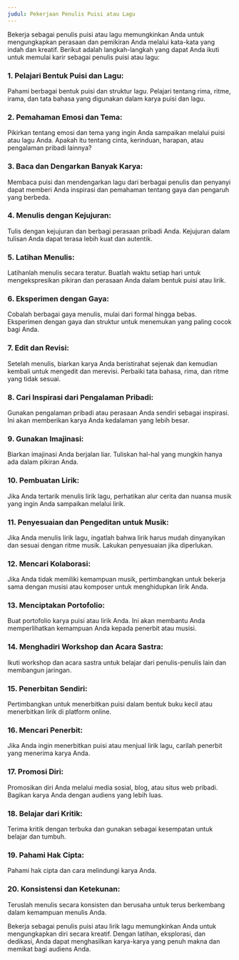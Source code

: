 ```yaml
---
judul: Pekerjaan Penulis Puisi atau Lagu
---
```


Bekerja sebagai penulis puisi atau lagu memungkinkan Anda untuk mengungkapkan perasaan dan pemikiran Anda melalui kata-kata yang indah dan kreatif. Berikut adalah langkah-langkah yang dapat Anda ikuti untuk memulai karir sebagai penulis puisi atau lagu:

### 1. **Pelajari Bentuk Puisi dan Lagu:**
Pahami berbagai bentuk puisi dan struktur lagu. Pelajari tentang rima, ritme, irama, dan tata bahasa yang digunakan dalam karya puisi dan lagu.

### 2. **Pemahaman Emosi dan Tema:**
Pikirkan tentang emosi dan tema yang ingin Anda sampaikan melalui puisi atau lagu Anda. Apakah itu tentang cinta, kerinduan, harapan, atau pengalaman pribadi lainnya?

### 3. **Baca dan Dengarkan Banyak Karya:**
Membaca puisi dan mendengarkan lagu dari berbagai penulis dan penyanyi dapat memberi Anda inspirasi dan pemahaman tentang gaya dan pengaruh yang berbeda.

### 4. **Menulis dengan Kejujuran:**
Tulis dengan kejujuran dan berbagi perasaan pribadi Anda. Kejujuran dalam tulisan Anda dapat terasa lebih kuat dan autentik.

### 5. **Latihan Menulis:**
Latihanlah menulis secara teratur. Buatlah waktu setiap hari untuk mengekspresikan pikiran dan perasaan Anda dalam bentuk puisi atau lirik.

### 6. **Eksperimen dengan Gaya:**
Cobalah berbagai gaya menulis, mulai dari formal hingga bebas. Eksperimen dengan gaya dan struktur untuk menemukan yang paling cocok bagi Anda.

### 7. **Edit dan Revisi:**
Setelah menulis, biarkan karya Anda beristirahat sejenak dan kemudian kembali untuk mengedit dan merevisi. Perbaiki tata bahasa, rima, dan ritme yang tidak sesuai.

### 8. **Cari Inspirasi dari Pengalaman Pribadi:**
Gunakan pengalaman pribadi atau perasaan Anda sendiri sebagai inspirasi. Ini akan memberikan karya Anda kedalaman yang lebih besar.

### 9. **Gunakan Imajinasi:**
Biarkan imajinasi Anda berjalan liar. Tuliskan hal-hal yang mungkin hanya ada dalam pikiran Anda.

### 10. **Pembuatan Lirik:**
Jika Anda tertarik menulis lirik lagu, perhatikan alur cerita dan nuansa musik yang ingin Anda sampaikan melalui lirik.

### 11. **Penyesuaian dan Pengeditan untuk Musik:**
Jika Anda menulis lirik lagu, ingatlah bahwa lirik harus mudah dinyanyikan dan sesuai dengan ritme musik. Lakukan penyesuaian jika diperlukan.

### 12. **Mencari Kolaborasi:**
Jika Anda tidak memiliki kemampuan musik, pertimbangkan untuk bekerja sama dengan musisi atau komposer untuk menghidupkan lirik Anda.

### 13. **Menciptakan Portofolio:**
Buat portofolio karya puisi atau lirik Anda. Ini akan membantu Anda memperlihatkan kemampuan Anda kepada penerbit atau musisi.

### 14. **Menghadiri Workshop dan Acara Sastra:**
Ikuti workshop dan acara sastra untuk belajar dari penulis-penulis lain dan membangun jaringan.

### 15. **Penerbitan Sendiri:**
Pertimbangkan untuk menerbitkan puisi dalam bentuk buku kecil atau menerbitkan lirik di platform online.

### 16. **Mencari Penerbit:**
Jika Anda ingin menerbitkan puisi atau menjual lirik lagu, carilah penerbit yang menerima karya Anda.

### 17. **Promosi Diri:**
Promosikan diri Anda melalui media sosial, blog, atau situs web pribadi. Bagikan karya Anda dengan audiens yang lebih luas.

### 18. **Belajar dari Kritik:**
Terima kritik dengan terbuka dan gunakan sebagai kesempatan untuk belajar dan tumbuh.

### 19. **Pahami Hak Cipta:**
Pahami hak cipta dan cara melindungi karya Anda.

### 20. **Konsistensi dan Ketekunan:**
Teruslah menulis secara konsisten dan berusaha untuk terus berkembang dalam kemampuan menulis Anda.

Bekerja sebagai penulis puisi atau lirik lagu memungkinkan Anda untuk mengungkapkan diri secara kreatif. Dengan latihan, eksplorasi, dan dedikasi, Anda dapat menghasilkan karya-karya yang penuh makna dan memikat bagi audiens Anda.